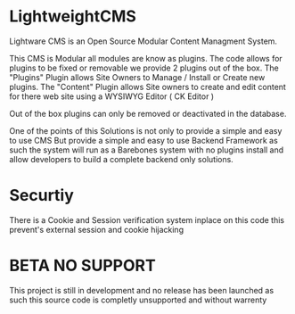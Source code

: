 LightweightCMS
==============
Lightware CMS is an Open Source Modular Content Managment System.

This CMS is Modular all modules are know as plugins. The code allows for plugins to be fixed or removable we provide 2 plugins out of the box.
The "Plugins" Plugin allows Site Owners to Manage / Install or Create new plugins.
The "Content" Plugin allows Site owners to create and edit content for there web site using a WYSIWYG Editor ( CK Editor )

Out of the box plugins can only be removed or deactivated in the database.

One of the points of this Solutions is not only to provide a simple and easy to use CMS But provide a simple and easy to use Backend Framework as such the system will run as a Barebones system with no plugins install and allow developers to build a complete backend only solutions.

Securtiy
==============
There is a Cookie and Session verification system inplace on this code this prevent's external session and cookie hijacking 

BETA NO SUPPORT
==============
This project is still in development and no release has been launched as such this source code is completly unsupported and without warrenty